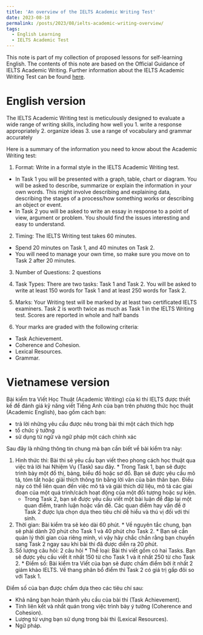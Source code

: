 ```yaml
---
title: 'An overview of the IELTS Academic Writing Test'
date: 2023-08-18
permalink: /posts/2023/08/ielts-academic-writing-overview/
tags:
  - English Learning
  - IELTS Academic Test
---
```


This note is part of my collection of proposed lessons for self-learning English. The contents of this note are based on the Official Guidance of IELTS Academic Writing. Further information about the IELTS Academic Writing Test can be found [here](https://www.ielts.org/for-test-takers/test-format).


# English version 
The IELTS Academic Writing test is meticulously designed to evaluate a wide range of writing skills, including how well you
    1. write a response appropriately
    2. organize ideas
    3. use a range of vocabulary and grammar accurately

Here is a summary of the information you need to know about the Academic Writing test:
1. Format: Write in a formal style in the IELTS Academic Writing test.
  * In Task 1 you will be presented with a graph, table, chart or diagram. You will be asked to describe, summarize or explain the information in your own words. This might involve describing and explaining data, describing the stages of a process/how something works or describing an object or event. 
  * In Task 2 you will be asked to write an essay in response to a point of view, argument or problem. You should find the issues interesting and easy to understand.  
2. Timing: The IELTS Writing test takes 60 minutes. 
  * Spend 20 minutes on Task 1, and 40 minutes on Task 2. 
  * You will need to manage your own time, so make sure you move on to Task 2 after 20 minutes.
3. Number of Questions: 2 questions
4. Task Types: There are two tasks: Task 1 and Task 2. You will be asked to write at least 150 words for Task 1 and at least 250 words for Task 2.
5. Marks: Your Writing test will be marked by at least two certificated IELTS examiners. Task 2 is worth twice as much as Task 1 in the IELTS Writing test. Scores are reported in whole and half bands

3. Your marks are graded with the following criteria:
  * Task Achievement.
  * Coherence and Cohesion.
  * Lexical Resources.
  * Grammar.


# Vietnamese version 
Bài kiểm tra Viết Học Thuật (Academic Writing) của kì thi IELTS được thiết kế để đánh giá kỹ năng viết Tiếng Anh của bạn trên phương thức học thuật (Academic English), bao gồm cách bạn:
  * trả lời những yêu cầu được nêu trong bài thi một cách thích hợp
  * tổ chức ý tưởng
  * sử dụng từ ngữ và ngữ pháp một cách chính xác

Sau đây là những thông tin chung mà bạn cần biết về bài kiểm tra này:
  1. Hình thức thi: Bài thi sẽ yêu cầu bạn viết theo phong cách học thuật qua việc trả lời hai Nhiệm Vụ (Task) sau đây.
    * Trong Task 1, bạn sẽ được trình bày một đồ thị, bảng, biểu đồ hoặc sơ đồ. Bạn sẽ được yêu cầu mô tả, tóm tắt hoặc giải thích thông tin bằng lời văn của bản thân bạn. Điều này có thể liên quan đến việc mô tả và giải thích dữ liệu, mô tả các giai đoạn của một quá trình/cách hoạt động của một đối tượng hoặc sự kiện.
      * Trong Task 2, bạn sẽ được yêu cầu viết một bài luận để đáp lại một quan điểm, tranh luận hoặc vấn đề. Các quan điểm hay vấn đề ở Task 2 được lựa chọn dựa theo tiêu chí dễ hiểu và thú vị đối với thí sinh.
  2. Thời gian: Bài kiểm tra sẽ kéo dài 60 phút.
    * Về nguyên tắc chung, bạn sẽ phải dành 20 phút cho Task 1 và 40 phút cho Task 2.
    * Bạn sẽ cần quản lý thời gian của riêng mình, vì vậy hãy chắc chắn rằng bạn chuyển sang Task 2 ngay sau khi bài thi đã được diễn ra 20 phút.
  3. Số lượng câu hỏi: 2 câu hỏi
    * Thể loại: Bài thi viết gồm có hai Tasks. Bạn sẽ được yêu cầu viết ít nhất 150 từ cho Task 1 và ít nhất 250 từ cho Task 2.
    * Điểm số: Bài kiểm tra Viết của bạn sẽ được chấm điểm bởi ít nhất 2 giám khảo IELTS. Về thang phân bổ điểm thì Task 2 có giá trị gấp đôi so với Task 1.

Điểm số của bạn được chấm dựa theo các tiêu chí sau:
  * Khả năng bạn hoàn thành yêu cầu của bài thi (Task Achievement).
  * Tính liên kết và nhất quán trong việc trình bày ý tưởng (Coherence and Cohesion).
  * Lượng từ vựng bạn sử dụng trong bài thi (Lexical Resources).
  * Ngữ pháp.
